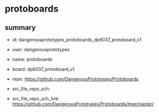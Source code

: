 # protoboards
 
## summary 
* id: dangerousprototypes_protoboards_dp6037_protoboard_v1
* user: dangerousprototypes
* name: protoboards
* board: dp6037_protoboard_v1
* repo: https://github.com/DangerousPrototypes/Protoboards



* src_file_repo_sch: 
* src_file_repo_sch_link: https://github.com/DangerousPrototypes/Protoboards/tree/master/






